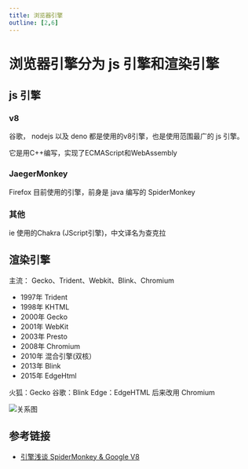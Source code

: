 ```yaml
---
title: 浏览器引擎
outline: [2,6]
---
```


# 浏览器引擎分为 js 引擎和渲染引擎

## js 引擎

### v8

谷歌， nodejs 以及 deno 都是使用的v8引擎，也是使用范围最广的 js 引擎。

它是用C++编写，实现了ECMAScript和WebAssembly

### JaegerMonkey

Firefox 目前使用的引擎，前身是 java 编写的 SpiderMonkey

### 其他

ie 使用的Chakra (JScript引擎)，中文译名为查克拉

## 渲染引擎

主流： Gecko、Trident、Webkit、Blink、Chromium

- 1997年 Trident
- 1998年 KHTML
- 2000年 Gecko
- 2001年 WebKit
- 2003年 Presto
- 2008年 Chromium
- 2010年 混合引擎(双核）
- 2013年 Blink
- 2015年 EdgeHtml

火狐：Gecko
谷歌：Blink
Edge：EdgeHTML 后来改用 Chromium

![关系图](/images/render-engine.png)

## 参考链接

- [引擎浅谈 SpiderMonkey & Google V8](https://www.wangshaoxing.com/blog/javascript-engines.html)
